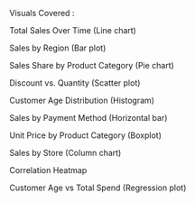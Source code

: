 Visuals Covered :

Total Sales Over Time (Line chart)

Sales by Region (Bar plot)

Sales Share by Product Category (Pie chart)

Discount vs. Quantity (Scatter plot)

Customer Age Distribution (Histogram)

Sales by Payment Method (Horizontal bar)

Unit Price by Product Category (Boxplot)

Sales by Store (Column chart)

Correlation Heatmap

Customer Age vs Total Spend (Regression plot)
